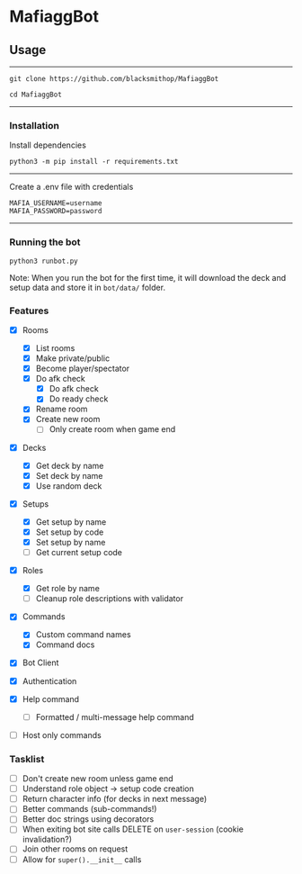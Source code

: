 # MafiaggBot

## Usage

---

```shell
git clone https://github.com/blacksmithop/MafiaggBot

cd MafiaggBot
```
---

### Installation

Install dependencies 

```shell
python3 -m pip install -r requirements.txt
```

---


Create a .env file with credentials

```
MAFIA_USERNAME=username
MAFIA_PASSWORD=password
```

---

### Running the bot

```shell
python3 runbot.py
```

Note: When you run the bot for the first time,
it will download the deck and setup data
and store it in `bot/data/` folder.

### Features

- [x] Rooms
    - [x] List rooms
    - [x] Make private/public
    - [x] Become player/spectator
    - [x] Do afk check
        - [x] Do afk check
        - [x] Do ready check   
    - [x] Rename room
    - [x] Create new room
        - [ ] Only create room when game end
- [x] Decks
    - [x] Get deck by name
    - [x] Set deck by name
    - [x] Use random deck
- [x] Setups
    - [x] Get setup by name
    - [x] Set setup by code
    - [x] Set setup by name
    - [ ] Get current setup code
- [x] Roles
    - [x] Get role by name
    - [ ] Cleanup role descriptions with validator
- [x] Commands
    - [x] Custom command names
    - [x] Command docs
- [x] Bot Client
- [X] Authentication
- [x] Help command
    - [ ] Formatted / multi-message help command
- [ ] Host only commands


### Tasklist

- [ ] Don't create new room unless game end
- [ ] Understand role object -> setup code creation
- [ ] Return character info (for decks in next message)
- [ ] Better commands (sub-commands!)
- [ ] Better doc strings using decorators
- [ ] When exiting bot site calls DELETE on `user-session` (cookie invalidation?)
- [ ] Join other rooms on request
- [ ] Allow for `super().__init__` calls